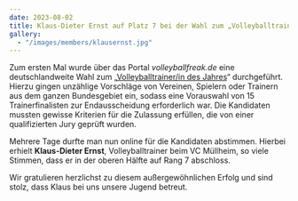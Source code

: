 ```yaml
---
date: 2023-08-02
title: Klaus-Dieter Ernst auf Platz 7 bei der Wahl zum „Volleyballtrainer des Jahres“
gallery:
  - "/images/members/klausernst.jpg"
---
```


Zum ersten Mal wurde über das Portal _volleyballfreak.de_ eine deutschlandweite Wahl zum „<a href="https://www.volleyballfreak.de/trainerin-der-saison-2022-23-die-abstimmung" target="_blank">Volleyballtrainer/in des Jahres</a>“ durchgeführt. Hierzu gingen unzählige Vorschläge von Vereinen, Spielern oder Trainern aus dem ganzen Bundesgebiet ein, sodass eine Vorauswahl von 15 Trainerfinalisten zur Endausscheidung erforderlich war. Die Kandidaten mussten gewisse Kriterien für die Zulassung erfüllen, die von einer qualifizierten Jury geprüft wurden.

Mehrere Tage durfte man nun online für die Kandidaten abstimmen. Hierbei erhielt **Klaus-Dieter Ernst**, Volleyballtrainer beim VC Müllheim, so viele Stimmen, dass er in der oberen Hälfte auf Rang 7 abschloss.

Wir gratulieren herzlichst zu diesem außergewöhnlichen Erfolg und sind stolz, dass Klaus bei uns unsere Jugend betreut.
